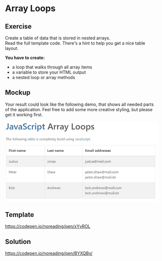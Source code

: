 # Array Loops

## Exercise

Create a table of data that is stored in nested arrays.  
Read the full template code. There's a hint to help you get a nice table layout.

__You have to create:__

- a loop that walks through all array items
- a variable to store your HTML output
- a nested loop or array methods

## Mockup

Your result could look like the following demo, that shows all needed parts of the application. Feel free to add some more creative styling, but please get it working first.  

![Demo Result](./array-loops-demo.jpg)

## Template

https://codepen.io/noreading/pen/xYvROL

## Solution

https://codepen.io/noreading/pen/BYXQBv/